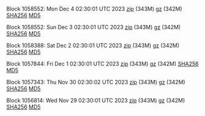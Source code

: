 Block 1058552: Mon Dec  4 02:30:01 UTC 2023 [zip](https://files.01coin.io/mainnet/2023-12-04/bootstrap.dat.zip) (343M) [gz](https://files.01coin.io/mainnet/2023-12-04/bootstrap.dat.tar.gz) (342M) [SHA256](https://files.01coin.io/mainnet/2023-12-04/sha256.txt) [MD5](https://files.01coin.io/mainnet/2023-12-04/md5.txt)

Block 1058552: Sun Dec  3 02:30:01 UTC 2023 [zip](https://files.01coin.io/mainnet/2023-12-03/bootstrap.dat.zip) (343M) [gz](https://files.01coin.io/mainnet/2023-12-03/bootstrap.dat.tar.gz) (342M) [SHA256](https://files.01coin.io/mainnet/2023-12-03/sha256.txt) [MD5](https://files.01coin.io/mainnet/2023-12-03/md5.txt)

Block 1058388: Sat Dec  2 02:30:01 UTC 2023 [zip](https://files.01coin.io/mainnet/2023-12-02/bootstrap.dat.zip) (343M) [gz](https://files.01coin.io/mainnet/2023-12-02/bootstrap.dat.tar.gz) (342M) [SHA256](https://files.01coin.io/mainnet/2023-12-02/sha256.txt) [MD5](https://files.01coin.io/mainnet/2023-12-02/md5.txt)

Block 1057844: Fri Dec  1 02:30:01 UTC 2023 [zip](https://files.01coin.io/mainnet/2023-12-01/bootstrap.dat.zip) (343M) [gz](https://files.01coin.io/mainnet/2023-12-01/bootstrap.dat.tar.gz) (342M) [SHA256](https://files.01coin.io/mainnet/2023-12-01/sha256.txt) [MD5](https://files.01coin.io/mainnet/2023-12-01/md5.txt)

Block 1057343: Thu Nov 30 02:30:02 UTC 2023 [zip](https://files.01coin.io/mainnet/2023-11-30/bootstrap.dat.zip) (343M) [gz](https://files.01coin.io/mainnet/2023-11-30/bootstrap.dat.tar.gz) (342M) [SHA256](https://files.01coin.io/mainnet/2023-11-30/sha256.txt) [MD5](https://files.01coin.io/mainnet/2023-11-30/md5.txt)

Block 1056814: Wed Nov 29 02:30:01 UTC 2023 [zip](https://files.01coin.io/mainnet/2023-11-29/bootstrap.dat.zip) (343M) [gz](https://files.01coin.io/mainnet/2023-11-29/bootstrap.dat.tar.gz) (342M) [SHA256](https://files.01coin.io/mainnet/2023-11-29/sha256.txt) [MD5](https://files.01coin.io/mainnet/2023-11-29/md5.txt)
